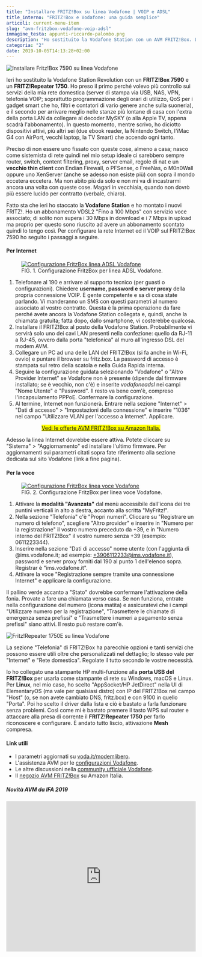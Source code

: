 ```yaml
---
title: "Installare FRITZ!Box su linea Vodafone | VOIP e ADSL"
title_interno: "FRITZ!Box e Vodafone: una guida semplice"
articoli: current-menu-item
slug: "avm-fritzbox-vodafone-voip-adsl"
immagine_testa: appunti-riccardo-palombo.png
description: "Ho sostituito la Vodafone Station con un AVM FRITZ!Box. La procedura passo passo e i parametri di configurazione."
categoria: "2"
date: 2019-10-05T14:13:28+02:00
---
```


![Installare Fritz!Box 7590 su linea Vodafone](../../img/articoli/fritzbox-vodafone.jpg "Il FRITZ!Box 7590 di AVM")

Ieri ho sostituito la Vodafone Station Revolution con un **FRITZ!Box 7590** e un **FRITZ!Repeater 1750**. Ho preso il primo perché volevo più controllo sui servizi della mia rete domestica (server di stampa via USB, NAS, VPN, telefonia VOIP; soprattutto programmazione degli orari di utilizzo, QoS per i gadget smart che ho, filtri e contatori di vario genere anche sulla suoneria), e il secondo per arrivare meglio nelle stanze più lontane di casa con l'extra della porta LAN da collegare al decoder MySKY (o alla Apple TV, appena scadrà l'abbonamento). In questo momento, mentre scrivo, ho diciotto dispositivi attivi, più altri sei (due ebook reader, la Nintendo Switch, l'iMac G4 con AirPort, vecchi laptop, la TV Smart) che accendo ogni tanto.

Preciso di non essere uno fissato con queste cose, almeno a casa; nasco come sistemista di rete quindi nel mio setup ideale ci sarebbero sempre router, switch, content filtering, proxy, server email, regole di nat e un **vecchio thin client** con Endian Firewall, o PFSense, o FreeNas, o M0n0Wall oppure uno XenServer (anche se adesso non esiste più) con sopra il mondo eccetera eccetera. Ma non abito più da solo e non mi va di incastrarmi ancora una volta con queste cose. Magari in vecchiaia, quando non dovrò più essere lucido per contratto (verbale, chiaro).

Fatto sta che ieri ho staccato la **Vodafone Station** e ho montato i nuovi FRITZ!. Ho un abbonamento VDSL2 "Fino a 100 Mbps" con servizio voce associato; di solito non supera i 30 Mbps in download e i 7 Mbps in upload ma proprio per questo sono riuscito ad avere un abbonamento scontato quindi lo tengo così. Per configurare la rete Internet ed il VOIP sul FRITZ!Box 7590 ho seguito i passaggi a seguire.

#### Per Internet

<figure>
                    <a
                        href="https://res.cloudinary.com/rim3/image/upload/q_75,w_1000/v1570276258/Articoli/vodafone-fritzbox-configurazione.png"
                        data-alt="Configurazione FritzBox linea ADSL Vodafone" target="_blank" rel="nofollow noopener" data-title="Configurazione FritzBox linea ADSL Vodafone." title="Configurazione FritzBox su linea ADSL Vodafone">
                        <img
                            data-src="https://res.cloudinary.com/rim3/image/upload/w_auto,c_scale,q_75,f_auto/v1570276258/Articoli/vodafone-fritzbox-configurazione.png" alt="Configurazione FritzBox linea ADSL Vodafone" class="cld-responsive lazyload">
                    </a>
                    <figcaption>
                        <span class="description-title" style="padding-left:0">
                            <span>FIG. 1.</span> Configurazione FritzBox per linea ADSL Vodafone.
                        </span>
                    </figcaption>
</figure>

1. Telefonare al 190 e arrivare al supporto tecnico (per guasti o configurazioni). Chiedere **username, password e server proxy** della propria connessione VOIP. È gente competente e sa di cosa state parlando. Vi manderanno un SMS con questi parametri al numero associato al vostro contratto. Questa è la prima operazione da fare perché avete ancora la Vodafone Station collegata e, quindi, anche la chiamata gratuita; fatta dopo, dallo smartphone, vi costerebbe qualcosa.
2. Installare il FRITZ!Box al posto della Vodafone Station. Probabilmente vi servirà solo uno dei cavi LAN presenti nella confezione: quello da RJ-11 a RJ-45, ovvero dalla porta "telefonica" al muro all'ingresso DSL del modem AVM.
3. Collegare un PC ad una delle LAN del FRITZ!Box (si fa anche in Wi-Fi, ovvio) e puntare il browser su fritz.box. La password di accesso è stampata sul retro della scatola e nella Guida Rapida interna.
4. Seguire la configurazione guidata selezionando "Vodafone" o "Altro Provider Internet" se Vodafone non è presente (dipende dal firmware installato; se è vecchio, non c'è) e inserite _vodafoneadsl_ nei campi "Nome Utente" e "Password". Il resto va bene com'è, compreso l'incapsulamento PPPoE. Confermare la configurazione.
5. Al termine, Internet non funzionerà. Entrare nella sezione "Internet" > "Dati di accesso" > "Impostazioni della connessione" e inserire "1036" nel campo "Utilizzare VLAN per l'accesso a Internet". Applicare.

<p align="center"><mark><a href="https://amzn.to/35c2EJL" title="Ci sono sconti nel negozio AVM di Amazon" rel="nofollow noopener" target="_blank">Vedi le  offerte AVM FRITZ!Box su Amazon Italia.</a></mark></p>

Adesso la linea Internet dovrebbe essere attiva. Potete cliccare su "Sistema" > "Aggiornamento" ed installare l'ultimo firmware. Per aggiornamenti sui parametri citati sopra fate riferimento alla sezione dedicata sul sito Vodafone (link a fine pagina).

#### Per la voce

<figure>
                    <a
                        href="https://res.cloudinary.com/rim3/image/upload/q_75,w_1000/v1570276258/Articoli/vodafone-fritzbox-configurazione-fonia.png" target="_blank" 
                        data-alt="Configurazione FritzBox linea voce Vodafone" rel="nofollow noopener" data-title="Configurazione FritzBox linea voce Vodafone." title="Configurazione FritzBox su linea voce Vodafone">
                        <img
                            data-src="https://res.cloudinary.com/rim3/image/upload/w_auto,c_scale,q_75,f_auto/v1570276258/Articoli/vodafone-fritzbox-configurazione-fonia.png" alt="Configurazione FritzBox linea voce Vodafone" class="cld-responsive lazyload">
                    </a>
                    <figcaption>
                        <span class="description-title" style="padding-left:0">
                            <span>FIG. 2.</span> Configurazione FritzBox per linea voce Vodafone.
                        </span>
                    </figcaption>
</figure>

1. Attivare la **modalità "Avanzata"** dal menù accessibile dall'icona dei tre puntini verticali in alto a destra, accanto alla scritta "MyFritz!".
2. Nella sezione "Telefonia" c'è "Propri numeri". Cliccare su "Registrare un numero di telefono", scegliere "Altro provider" e inserire in "Numero per la registrazione" il vostro numero preceduto da +39, e in "Numero interno del FRITZ!Box" il vostro numero senza +39 (esempio: 0611223344).
3. Inserire nella sezione "Dati di accesso" nome utente (con l'aggiunta di @ims.vodafone.it; ad esempio: +3906112233@ims.vodafone.it), password e server proxy forniti dal 190 al punto 1 dell'elenco sopra. Registrar è "ims.vodafone.it". 
4. Attivare la voce "Registrazione sempre tramite una connessione Internet" e applicare la configurazione.

Il pallino verde accanto a "Stato" dovrebbe confermare l'attivazione della fonia. Provate a fare una chiamata verso casa. Se non funziona, entrate nella configurazione del numero (icona matita) e assicuratevi che i campi "Utilizzare numero per la registrazione", "Trasmettere le chiamate di emergenza senza prefissi" e "Trasmettere i numeri a pagamento senza prefissi" siano attivi. Il resto può restare com'è. 

![Fritz!Repeater 1750E su linea Vodafone](../../img/articoli/fritzrepeater-vodafone.jpg "Il FRITZ!Repeater 1750E di AVM")

La sezione "Telefonia" di FRITZ!Box ha parecchie opzioni e tanti servizi che possono essere utili oltre che personalizzati nel dettaglio; lo stesso vale per "Internet" e "Rete domestica". Regolate il tutto secondo le vostre necessità.

Io ho collegato una stampante HP multi-funzione alla **porta USB del FRITZ!Box** per usarla come stampante di rete su Windows, macOS e Linux. Per **Linux**, nel mio caso, ho scelto "AppSocket/HP JetDirect" nella UI di ElementaryOS (ma vale per qualsiasi distro) con IP del FRITZ!Box nel campo "Host" (o, se non avete cambiato DNS, fritz.box) e con 9100 in quello "Porta". Poi ho scelto il driver dalla lista e ciò è bastato a farla funzionare senza problemi. Così come mi è bastato premere il tasto WPS sul router e attaccare alla presa di corrente il **FRITZ!Repeater 1750** per farlo riconoscere e configurare. È andato tutto liscio, attivazione **Mesh** compresa.

#### Link utili

- I parametri aggiornati su <a href="https://www.vodafone.it/portal/Privati/Supporto/Assistenza-dispositivi/Installare-e-configurare/Modem-Alternativo" title="Vodafone Modem Libero" rel="nofollow noopener" target="_blank">voda.it/modemlibero</a>.
- L'assistenza AVM per le <a href="https://it.avm.de/assistenza/libera-scelta-del-router/vodafone/" title="AVM e Vodafone" rel="nofollow noopener" target="_blank">configurazioni Vodafone</a>.
- Le altre discussioni nella <a href="https://community.vodafone.it/" title="Vodafone Community" rel="nofollow noopener" target="_blank">community ufficiale Vodafone</a>.
- Il <a href="https://amzn.to/35c2EJL" title="Sconti FritzBox su Amazon Italia" rel="nofollow noopener" target="_blank"> negozio AVM FRITZ!Box</a> su Amazon Italia.

##### Novità AVM da IFA 2019

<iframe width="100%" height="400" src="https://www.youtube.com/embed/bp1r09kZ3sg" frameborder="0" allow="accelerometer; autoplay; encrypted-media; gyroscope; picture-in-picture" allowfullscreen></iframe>